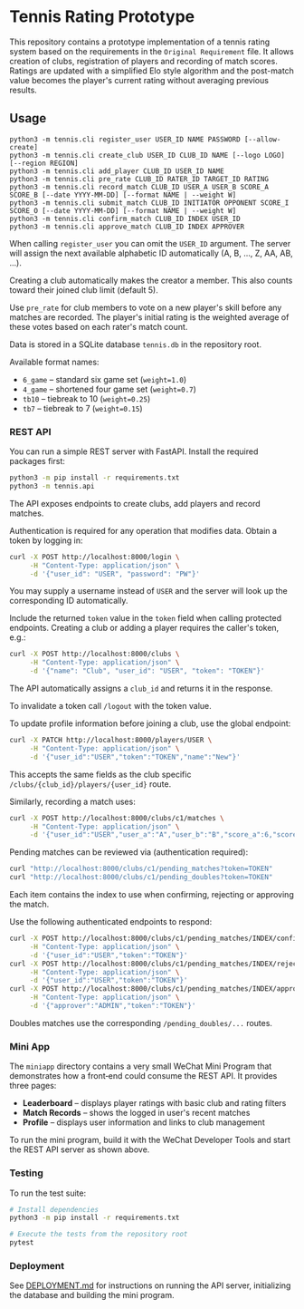 # Tennis Rating Prototype

This repository contains a prototype implementation of a tennis rating system based on the requirements in the `Original Requirement` file. It allows creation of clubs, registration of players and recording of match scores. Ratings are updated with a simplified Elo style algorithm and the post-match value becomes the player's current rating without averaging previous results.

## Usage

```
python3 -m tennis.cli register_user USER_ID NAME PASSWORD [--allow-create]
python3 -m tennis.cli create_club USER_ID CLUB_ID NAME [--logo LOGO] [--region REGION]
python3 -m tennis.cli add_player CLUB_ID USER_ID NAME
python3 -m tennis.cli pre_rate CLUB_ID RATER_ID TARGET_ID RATING
python3 -m tennis.cli record_match CLUB_ID USER_A USER_B SCORE_A SCORE_B [--date YYYY-MM-DD] [--format NAME | --weight W]
python3 -m tennis.cli submit_match CLUB_ID INITIATOR OPPONENT SCORE_I SCORE_O [--date YYYY-MM-DD] [--format NAME | --weight W]
python3 -m tennis.cli confirm_match CLUB_ID INDEX USER_ID
python3 -m tennis.cli approve_match CLUB_ID INDEX APPROVER
```

When calling `register_user` you can omit the `USER_ID` argument. The server will
assign the next available alphabetic ID automatically (A, B, ..., Z, AA, AB,
...).

Creating a club automatically makes the creator a member. This also counts
toward their joined club limit (default 5).

Use `pre_rate` for club members to vote on a new player's skill before any matches are recorded. The player's initial rating is the weighted average of these votes based on each rater's match count.

Data is stored in a SQLite database `tennis.db` in the repository root.

Available format names:

- `6_game` – standard six game set (`weight=1.0`)
- `4_game` – shortened four game set (`weight=0.7`)
- `tb10` – tiebreak to 10 (`weight=0.25`)
- `tb7` – tiebreak to 7 (`weight=0.15`)

### REST API

You can run a simple REST server with FastAPI. Install the required
packages first:

```bash
python3 -m pip install -r requirements.txt
python3 -m tennis.api
```

The API exposes endpoints to create clubs, add players and record matches.

Authentication is required for any operation that modifies data. Obtain a token
by logging in:

```bash
curl -X POST http://localhost:8000/login \
     -H "Content-Type: application/json" \
     -d '{"user_id": "USER", "password": "PW"}'
```
You may supply a username instead of `USER` and the server will look up the
corresponding ID automatically.

Include the returned `token` value in the `token` field when calling protected
endpoints. Creating a club or adding a player requires the caller's token, e.g.:

```bash
curl -X POST http://localhost:8000/clubs \
     -H "Content-Type: application/json" \
     -d '{"name": "Club", "user_id": "USER", "token": "TOKEN"}'
```
The API automatically assigns a `club_id` and returns it in the response.

To invalidate a token call `/logout` with the token value.

To update profile information before joining a club, use the global endpoint:

```bash
curl -X PATCH http://localhost:8000/players/USER \
     -H "Content-Type: application/json" \
     -d '{"user_id":"USER","token":"TOKEN","name":"New"}'
```
This accepts the same fields as the club specific `/clubs/{club_id}/players/{user_id}` route.

Similarly, recording a match uses:

```bash
curl -X POST http://localhost:8000/clubs/c1/matches \
     -H "Content-Type: application/json" \
     -d '{"user_id":"USER","user_a":"A","user_b":"B","score_a":6,"score_b":4,"token":"TOKEN"}'
```

Pending matches can be reviewed via (authentication required):

```bash
curl "http://localhost:8000/clubs/c1/pending_matches?token=TOKEN"
curl "http://localhost:8000/clubs/c1/pending_doubles?token=TOKEN"
```

Each item contains the index to use when confirming, rejecting or approving the match.

Use the following authenticated endpoints to respond:

```bash
curl -X POST http://localhost:8000/clubs/c1/pending_matches/INDEX/confirm \
     -H "Content-Type: application/json" \
     -d '{"user_id":"USER","token":"TOKEN"}'
curl -X POST http://localhost:8000/clubs/c1/pending_matches/INDEX/reject \
     -H "Content-Type: application/json" \
     -d '{"user_id":"USER","token":"TOKEN"}'
curl -X POST http://localhost:8000/clubs/c1/pending_matches/INDEX/approve \
     -H "Content-Type: application/json" \
     -d '{"approver":"ADMIN","token":"TOKEN"}'
```

Doubles matches use the corresponding `/pending_doubles/...` routes.

### Mini App

The `miniapp` directory contains a very small WeChat Mini Program that
demonstrates how a front‑end could consume the REST API. It provides three
pages:

* **Leaderboard** – displays player ratings with basic club and rating filters
* **Match Records** – shows the logged in user's recent matches
* **Profile** – displays user information and links to club management

To run the mini program, build it with the WeChat Developer Tools and start the
REST API server as shown above.

### Testing

To run the test suite:

```bash
# Install dependencies
python3 -m pip install -r requirements.txt

# Execute the tests from the repository root
pytest
```

### Deployment

See [DEPLOYMENT.md](DEPLOYMENT.md) for instructions on running the API server, initializing the database and building the mini program.

